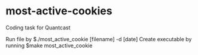 # most-active-cookies
 Coding task for Quantcast

 Run file by $./most_active_cookie [filename] -d [date]
 Create executable by running $make most_active_cookie
